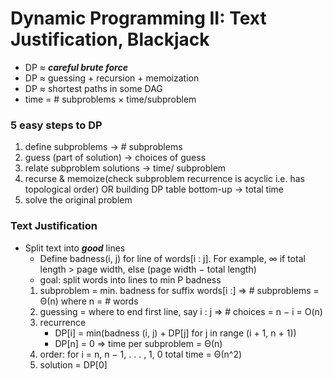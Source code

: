 # Dynamic Programming II: Text Justification, Blackjack

- DP ≈ **_careful brute force_**
- DP ≈ guessing + recursion + memoization
- DP ≈ shortest paths in some DAG
- time = # subproblems × time/subproblem

### 5 easy steps to DP

1. define subproblems -> # subproblems
2. guess (part of solution) -> choices of guess
3. relate subproblem solutions -> time/ subproblem
4. recurse & memoize(check subproblem recurrence is acyclic i.e. has topological order) OR building DP table bottom-up -> total time
5. solve the original problem

### Text Justification

- Split text into **_good_** lines
  - Define badness(i, j) for line of words[i : j].
    For example, ∞ if total length > page width, else (page width − total length)
  - goal: split words into lines to min P badness
  1. subproblem = min. badness for suffix words[i :]
     ⇒ # subproblems = Θ(n) where n = # words
  2. guessing = where to end first line, say i : j
     ⇒ # choices = n − i = O(n)
  3. recurrence
     - DP[i] = min(badness (i, j) + DP[j] for j in range (i + 1, n + 1))
     - DP[n] = 0
       ⇒ time per subproblem = Θ(n)
  4. order: for i = n, n − 1, . . . , 1, 0
     total time = Θ(n^2)
  5. solution = DP[0]
